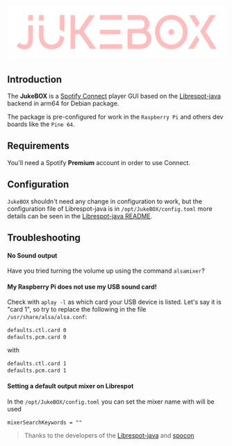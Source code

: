 ![JukeBOX logo](https://raw.githubusercontent.com/HBeserra/JukeBOX/main/juke.png)
## Introduction
The **JukeBOX**  is a  [Spotify Connect](https://www.spotify.com/connect/) player GUI based on the  [Librespot-java](https://github.com/librespot-org/librespot-java) backend in arm64 for Debian package.

The package is pre-configured for work in the `Raspberry Pi` and others dev boards like the `Pine 64`.

## Requirements

You'll need a Spotify **Premium** account in order to use Connect.

## Configuration

`JukeBOX` shouldn't need any change in configuration to work, but the configuration file of Librespot-java is in `/opt/JukeBOX/config.toml` more details can be seen in the [Librespot-java README](https://github.com/librespot-org/librespot-java).


## Troubleshooting

#### No Sound output
Have you tried turning the volume up using the command `alsamixer`?
#### My Raspberry Pi does not use my USB sound card!
Check with  `aplay -l`  as which card your USB device is listed. Let's say it is "card 1", so try to replace the following in the file  `/usr/share/alsa/alsa.conf`:

```
defaults.ctl.card 0
defaults.pcm.card 0

```

with

```
defaults.ctl.card 1
defaults.pcm.card 1
```

#### Setting a default output mixer on Librespot
In the `/opt/JukeBOX/config.toml`  you can set the mixer name with will be used

```
mixerSearchKeywords = ""
```


> Thanks to the developers of the [Librespot-java](https://github.com/librespot-org/librespot-java) and [spocon](https://github.com/spocon/spocon)  



<!--stackedit_data:
eyJoaXN0b3J5IjpbLTExNzk1OTUzOTMsLTg3MTQwODE1OSwxOT
g4NDc2ODI3LC00ODg3NzI5NDZdfQ==
-->